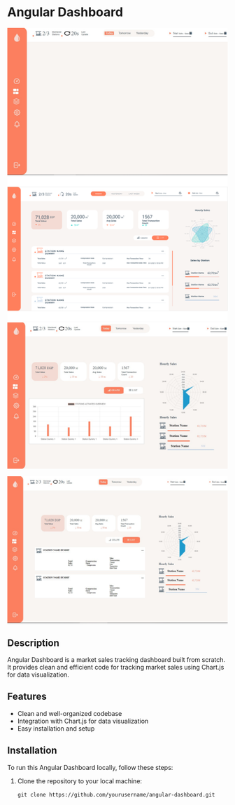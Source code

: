 # Angular Dashboard

![Angular Dashboard Screenshot](./src/assets/Images/1.jpg)
![Angular Dashboard Screenshot](./src/assets/Images/2.png)
![Angular Dashboard Screenshot](./src/assets/Images/3.jpg)

![Angular Dashboard Screenshot](./src/assets/Images/4.jpg)




## Description

Angular Dashboard is a market sales tracking dashboard built from scratch. It provides clean and efficient code for tracking market sales using Chart.js for data visualization.

## Features

- Clean and well-organized codebase
- Integration with Chart.js for data visualization
- Easy installation and setup

## Installation

To run this Angular Dashboard locally, follow these steps:

1. Clone the repository to your local machine:

   ```shell
   git clone https://github.com/yourusername/angular-dashboard.git
